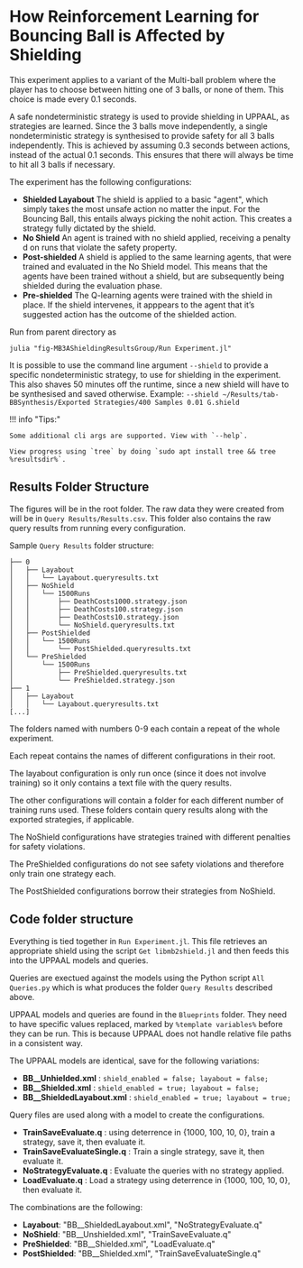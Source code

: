 # How Reinforcement Learning for Bouncing Ball is Affected by Shielding

This experiment applies to a variant of the Multi-ball problem where the player has to choose between hitting one of 3 balls, or none of them. This choice is made every 0.1 seconds.

A safe nondeterministic strategy is used to provide shielding in UPPAAL, as strategies are learned.
Since the 3 balls move independently, a single nondeterministic strategy is synthesised to provide safety for all 3 balls independently. This is achieved by assuming 0.3 seconds between actions, instead of the actual 0.1 seconds. This ensures that there will always be time to hit all 3 balls if necessary. 

The experiment has the following configurations:

- **Shielded Layabout** The shield is applied to a basic "agent", which simply takes the most unsafe action no matter the input. For the Bouncing Ball, this entails always picking the nohit action. This creates a strategy fully dictated by the shield. 
- **No Shield** An agent is trained with no shield applied, receiving a penalty d on runs that violate the safety property. 
- **Post-shielded** A shield is applied to the same learning agents, that were trained and evaluated in the No Shield model. This means that the agents have been trained without a shield, but are subsequently being shielded during the evaluation phase. 
- **Pre-shielded** The Q-learning agents were trained with the shield in place. If the shield intervenes, it apppears to the agent that it’s suggested action has the outcome of the shielded action.

Run from parent directory as 

	julia "fig-MB3AShieldingResultsGroup/Run Experiment.jl"



It is possible to use the command line argument `--shield` to provide a specific nondeterministic strategy, to use for shielding in the experiment. 
This also shaves 50 minutes off the runtime, since a new shield will have to be synthesised and saved otherwise. 
Example: `--shield ~/Results/tab-BBSynthesis/Exported Strategies/400 Samples 0.01 G.shield`

!!! info "Tips:"

	Some additional cli args are supported. View with `--help`.
	
	View progress using `tree` by doing `sudo apt install tree && tree %resultsdir%`. 

## Results Folder Structure

The figures will be in the root folder. The raw data they were created from will be in `Query Results/Results.csv`. This folder also contains the raw query results from running every configuration. 

Sample `Query Results` folder structure: 

	├── 0
	│   ├── Layabout
	│   │   └── Layabout.queryresults.txt
	│   ├── NoShield
	│   │   └── 1500Runs
	│   │       ├── DeathCosts1000.strategy.json
	│   │       ├── DeathCosts100.strategy.json
	│   │       ├── DeathCosts10.strategy.json
	│   │       └── NoShield.queryresults.txt
	│   ├── PostShielded
	│   │   └── 1500Runs
	│   │       └── PostShielded.queryresults.txt
	│   └── PreShielded
	│       └── 1500Runs
	│           ├── PreShielded.queryresults.txt
	│           └── PreShielded.strategy.json
	├── 1
	│   ├── Layabout
	│   │   └── Layabout.queryresults.txt
	[...]

The folders named with numbers 0-9 each contain a repeat of the whole experiment.

Each repeat contains the names of different configurations in their root. 

The layabout configuration is only run once (since it does not involve training) so it only contains a text file with the query results.

The other configurations will contain a folder for each different number of training runs used. These folders contain query results along with the exported strategies, if applicable.

The NoShield configurations have strategies trained with different penalties for safety violations.

The PreShielded configurations do not see safety violations and therefore only train one strategy each.

The PostShielded configurations borrow their strategies from NoShield.

## Code folder structure

Everything is tied together in `Run Experiment.jl`. This file retrieves an appropriate shield using the script `Get libmb2shield.jl` and then feeds this into the UPPAAL models and queries. 

Queries are exectued against the models using the Python script `All Queries.py` which is what produces the folder `Query Results` described above.

UPPAAL models and queries are found in the `Blueprints` folder. They need to have specific values replaced, marked by `%template variables%` before they can be run. This is because UPPAAL does not handle relative file paths in a consistent way. 

The UPPAAL models are identical, save for the following variations:

 - **BB__Unhielded.xml** : `shield_enabled = false; layabout = false;`
 - **BB__Shielded.xml** : `shield_enabled = true; layabout = false;`
 - **BB__ShieldedLayabout.xml** : `shield_enabled = true; layabout = true;`
 
 Query files are used along with a model to create the configurations.
 
 - **TrainSaveEvaluate.q** : using  deterrence in {1000, 100, 10, 0}, train a strategy, save it, then evaluate it.
 - **TrainSaveEvaluateSingle.q** : Train a single strategy, save it, then evaluate it.
 - **NoStrategyEvaluate.q** : Evaluate the queries with no strategy applied.
 - **LoadEvaluate.q** : Load a strategy using  deterrence in {1000, 100, 10, 0}, then evaluate it.

The combinations are the following:

 - **Layabout**:	"BB__ShieldedLayabout.xml",  "NoStrategyEvaluate.q"
 - **NoShield**:	"BB__Unshielded.xml",  "TrainSaveEvaluate.q"
 - **PreShielded**:	"BB__Shielded.xml",  "LoadEvaluate.q"
 - **PostShielded**:	"BB__Shielded.xml",  "TrainSaveEvaluateSingle.q"

